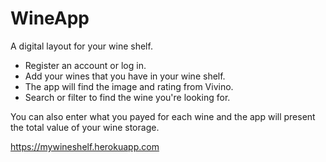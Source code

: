 # WineApp

A digital layout for your wine shelf.
- Register an account or log in.
- Add your wines that you have in your wine shelf.
- The app will find the image and rating from Vivino.
- Search or filter to find the wine you're looking for.

You can also enter what you payed for each wine and the app will present the total value of your wine storage.

https://mywineshelf.herokuapp.com

